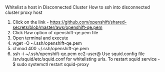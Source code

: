 Whitelist a host in Disconnected Cluster
How to ssh into disconnected cluster proxy host
1. Click on the link - https://github.com/openshift/shared-secrets/blob/master/aws/openshift-qe.pem
2. Click Raw option of openshift-qe.pem file
3. Open terminal and execute
4. wget <copy the URL from Raw view of openshift-qe.pem file> -O ~/.ssh/openshift-qe.pem
5. chmod 400 ~/.ssh/openshift-qe.pem
6. ssh -i ~/.ssh/openshift-qe.pem ec2-user@<HOST>
Use squid.config file /srv/squid/etc/squid.conf for whitelisting urls.
To restart squid service - $ sudo systemctl restart squid-proxy
